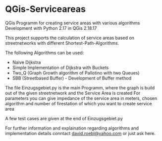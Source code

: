 # QGis-Serviceareas
QGis Programm for creating service areas with various algorithms
Development with Python 2.17 in QGis 2.18.17


This project supports the calculation of service areas based on streetnetworks with different Shortest-Path-Algorithms. 

The following Algorithms can be used:
  - Naive Dijkstra
  - Simple Implementation of Dijkstra with Buckets
  - Two_Q (Graph Growth algorithm of Pallotino with two Queues)
  - SBB (Streetbased Buffer) - Development of Buffer method


The file Einzugsgebiet.py is the main Programm, where the graph is build out of the given streetnetwork and the Service Area is created
For parameters you can give impedance of the service area in meters, chosen algorithm and number of firestation of which you want to create service area

A few test cases are given at the end of Einzugsgebiet.py

For further information and explaination regarding algorithms and implementation details conntact david.roebl@yahoo.com or just ask here.
